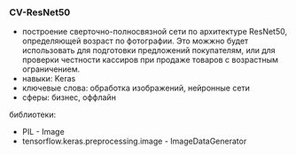 ### CV-ResNet50
- построение сверточно-полносвязной сети по архитектуре ResNet50, определяющей возраст по фотографии. Это можжно будет использовать для подготовки предложений покупателям, или для проверки честности кассиров при продаже товаров с возрастным ограничением.
- навыки: Keras
- ключевые слова: обработка изображений, нейронные сети
- сферы: бизнес, оффлайн

библиотеки:
- PIL - Image
- tensorflow.keras.preprocessing.image - ImageDataGenerator
